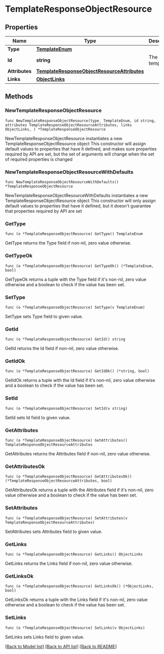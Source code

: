 # TemplateResponseObjectResource

## Properties

Name | Type | Description | Notes
------------ | ------------- | ------------- | -------------
**Type** | [**TemplateEnum**](TemplateEnum.md) |  | 
**Id** | **string** | The ID of template | 
**Attributes** | [**TemplateResponseObjectResourceAttributes**](TemplateResponseObjectResourceAttributes.md) |  | 
**Links** | [**ObjectLinks**](ObjectLinks.md) |  | 

## Methods

### NewTemplateResponseObjectResource

`func NewTemplateResponseObjectResource(type_ TemplateEnum, id string, attributes TemplateResponseObjectResourceAttributes, links ObjectLinks, ) *TemplateResponseObjectResource`

NewTemplateResponseObjectResource instantiates a new TemplateResponseObjectResource object
This constructor will assign default values to properties that have it defined,
and makes sure properties required by API are set, but the set of arguments
will change when the set of required properties is changed

### NewTemplateResponseObjectResourceWithDefaults

`func NewTemplateResponseObjectResourceWithDefaults() *TemplateResponseObjectResource`

NewTemplateResponseObjectResourceWithDefaults instantiates a new TemplateResponseObjectResource object
This constructor will only assign default values to properties that have it defined,
but it doesn't guarantee that properties required by API are set

### GetType

`func (o *TemplateResponseObjectResource) GetType() TemplateEnum`

GetType returns the Type field if non-nil, zero value otherwise.

### GetTypeOk

`func (o *TemplateResponseObjectResource) GetTypeOk() (*TemplateEnum, bool)`

GetTypeOk returns a tuple with the Type field if it's non-nil, zero value otherwise
and a boolean to check if the value has been set.

### SetType

`func (o *TemplateResponseObjectResource) SetType(v TemplateEnum)`

SetType sets Type field to given value.


### GetId

`func (o *TemplateResponseObjectResource) GetId() string`

GetId returns the Id field if non-nil, zero value otherwise.

### GetIdOk

`func (o *TemplateResponseObjectResource) GetIdOk() (*string, bool)`

GetIdOk returns a tuple with the Id field if it's non-nil, zero value otherwise
and a boolean to check if the value has been set.

### SetId

`func (o *TemplateResponseObjectResource) SetId(v string)`

SetId sets Id field to given value.


### GetAttributes

`func (o *TemplateResponseObjectResource) GetAttributes() TemplateResponseObjectResourceAttributes`

GetAttributes returns the Attributes field if non-nil, zero value otherwise.

### GetAttributesOk

`func (o *TemplateResponseObjectResource) GetAttributesOk() (*TemplateResponseObjectResourceAttributes, bool)`

GetAttributesOk returns a tuple with the Attributes field if it's non-nil, zero value otherwise
and a boolean to check if the value has been set.

### SetAttributes

`func (o *TemplateResponseObjectResource) SetAttributes(v TemplateResponseObjectResourceAttributes)`

SetAttributes sets Attributes field to given value.


### GetLinks

`func (o *TemplateResponseObjectResource) GetLinks() ObjectLinks`

GetLinks returns the Links field if non-nil, zero value otherwise.

### GetLinksOk

`func (o *TemplateResponseObjectResource) GetLinksOk() (*ObjectLinks, bool)`

GetLinksOk returns a tuple with the Links field if it's non-nil, zero value otherwise
and a boolean to check if the value has been set.

### SetLinks

`func (o *TemplateResponseObjectResource) SetLinks(v ObjectLinks)`

SetLinks sets Links field to given value.



[[Back to Model list]](../README.md#documentation-for-models) [[Back to API list]](../README.md#documentation-for-api-endpoints) [[Back to README]](../README.md)



